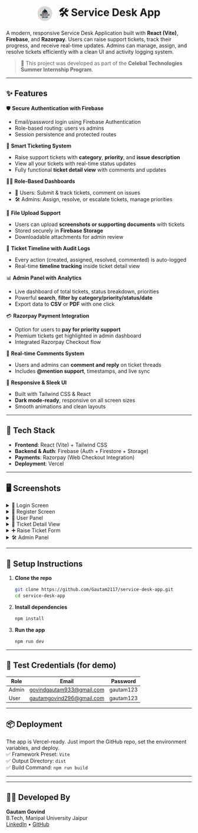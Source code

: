 <h1 align="center">
  <img src="https://github.com/Gautam2117/service-desk-app/blob/master/public/service_desk_logo.png?raw=true" width="40" height="40" style="border-radius: 50%; vertical-align: middle; margin-right: 10px;" />
  🛠️ Service Desk App
</h1>

A modern, responsive Service Desk Application built with **React (Vite)**, **Firebase**, and **Razorpay**. Users can raise support tickets, track their progress, and receive real-time updates. Admins can manage, assign, and resolve tickets efficiently with a clean UI and activity logging system.

> 🚀 This project was developed as part of the **Celebal Technologies Summer Internship Program**.

---

## ✨ Features

🛡 **Secure Authentication with Firebase**  
- Email/password login using Firebase Authentication  
- Role-based routing: users vs admins  
- Session persistence and protected routes

🎫 **Smart Ticketing System**  
- Raise support tickets with **category**, **priority**, and **issue description**  
- View all your tickets with real-time status updates  
- Fully functional **ticket detail view** with comments and updates

🧑‍💼 **Role-Based Dashboards**  
- 👤 Users: Submit & track tickets, comment on issues  
- 🛠️ Admins: Assign, resolve, or escalate tickets, manage priorities

📂 **File Upload Support**  
- Users can upload **screenshots or supporting documents** with tickets  
- Stored securely in **Firebase Storage**  
- Downloadable attachments for admin review

📜 **Ticket Timeline with Audit Logs**  
- Every action (created, assigned, resolved, commented) is auto-logged  
- Real-time **timeline tracking** inside ticket detail view

📊 **Admin Panel with Analytics**  
- Live dashboard of total tickets, status breakdown, priorities  
- Powerful **search**, **filter by category/priority/status/date**  
- Export data to **CSV** or **PDF** with one click

💳 **Razorpay Payment Integration**  
- Option for users to **pay for priority support**  
- Premium tickets get highlighted in admin dashboard  
- Integrated Razorpay Checkout flow

📢 **Real-time Comments System**  
- Users and admins can **comment and reply** on ticket threads  
- Includes **@mention support**, timestamps, and live sync

🧠 **Responsive & Sleek UI**  
- Built with Tailwind CSS & React  
- **Dark mode-ready**, responsive on all screen sizes  
- Smooth animations and clean layouts

---

## 🚀 Tech Stack

- **Frontend**: React (Vite) + Tailwind CSS
- **Backend & Auth**: Firebase (Auth + Firestore + Storage)
- **Payments**: Razorpay (Web Checkout Integration)
- **Deployment**: Vercel

---

## 🖥️ Screenshots

<details>
  <summary>🔐 Login Screen</summary>
  <img src="https://raw.githubusercontent.com/Gautam2117/service-desk-app/refs/heads/master/Login.png" width="500"/>
</details>

<details>
  <summary>📝 Register Screen</summary>
  <img src="https://raw.githubusercontent.com/Gautam2117/service-desk-app/refs/heads/master/Register.png" width="500"/>
</details>

<details>
  <summary>👤 User Panel</summary>
  <img src="https://github.com/Gautam2117/service-desk-app/blob/master/User_Panel.png" width="500"/>
</details>

<details>
  <summary>🎫 Ticket Detail View</summary>
  <img src="https://github.com/Gautam2117/service-desk-app/blob/master/Ticket_Detail.png" width="500"/>
</details>

<details>
  <summary>➕ Raise Ticket Form</summary>
  <img src="https://github.com/Gautam2117/service-desk-app/blob/master/Raise_Ticket.png" width="500"/>
</details>

<details>
  <summary>🛠️ Admin Panel</summary>
  <img src="https://github.com/Gautam2117/service-desk-app/blob/master/Admin_Panel.png" width="500"/>
</details>

---

## 🔧 Setup Instructions

1. **Clone the repo**
   ```bash
   git clone https://github.com/Gautam2117/service-desk-app.git
   cd service-desk-app
   ```

2. **Install dependencies**
   ```bash
   npm install
   ```

3. **Run the app**
   ```bash
   npm run dev
   ```

---

## 🧪 Test Credentials (for demo)

| Role  | Email                             | Password      |
|-------|-----------------------------------|---------------|
| Admin | govindgautam933@gmail.com         | gautam123     |
| User  | gautamgovind296@gmail.com         | gautam123     |

---

## 📦 Deployment

The app is Vercel-ready. Just import the GitHub repo, set the environment variables, and deploy.  
✅ Framework Preset: `Vite`  
✅ Output Directory: `dist`  
✅ Build Command: `npm run build`

---

---

## 👨‍💻 Developed By

**Gautam Govind**  
B.Tech, Manipal University Jaipur  
[LinkedIn](https://www.linkedin.com/in/gautamg01) • [GitHub](https://github.com/Gautam2117)
